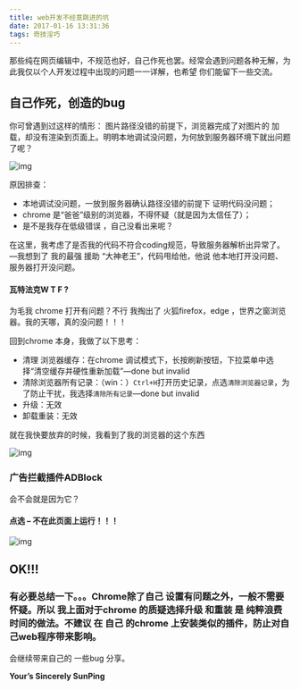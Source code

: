 ```yaml
---
title: web开发不经意跳进的坑
date: 2017-01-16 13:31:36
tags: 奇技淫巧
---
```


那些纯在网页编辑中，不规范也好，自己作死也罢。经常会遇到问题各种无解，为此我仅以个人开发过程中出现的问题一一详解，也希望 你们能留下一些交流。

<!--more-->

## 自己作死，创造的bug

你可曾遇到过这样的情形： 图片路径没错的前提下，浏览器完成了对图片的 加载，却没有渲染到页面上。明明本地调试没问题，为何放到服务器环境下就出问题了呢？

![img](http://7xjdah.com1.z0.glb.clouddn.com/pic2016080804.png)

原因排查：

- 本地调试没问题，一放到服务器确认路径没错的前提下 证明代码没问题；
- chrome 是“爸爸”级别的浏览器，不得怀疑（就是因为太信任了）；
- 是不是我存在低级错误 ，自己没看出来呢？

在这里，我考虑了是否我的代码不符合coding规范，导致服务器解析出异常了。—我想到了 我的最强 援助 “大神老王”，代码甩给他，他说 他本地打开没问题、服务器打开没问题。

#### 瓦特法克W T F ?

为毛我 chrome 打开有问题？不行 我掏出了 火狐firefox，edge ，世界之窗浏览器。我的天哪，真的没问题！！！

回到chrome 本身，我做了以下思考：

- 清理 浏览器缓存：在chrome 调试模式下，长按刷新按钮，下拉菜单中选择“清空缓存并硬性重新加载”—done but invalid
- 清除浏览器所有记录：（win：）`Ctrl+H`打开历史记录，点选`清除浏览器记录`，为了防止干扰，我选择`清除所有记录`—done but invalid
- 升级：无效
- 卸载重装：无效

就在我快要放弃的时候，我看到了我的浏览器的这个东西

![img](http://7xjdah.com1.z0.glb.clouddn.com/pic2016080805.png)

### 广告拦截插件ADBlock

会不会就是因为它？

#### 点选 – 不在此页面上运行！！！

![img](http://7xjdah.com1.z0.glb.clouddn.com/pic2016080806.png)

## OK!!!

### 有必要总结一下。。。Chrome除了自己 设置有问题之外，一般不需要怀疑。所以 我上面对于chrome 的质疑选择升级 和重装 是 纯粹浪费时间的做法。不建议 在 自己 的chrome 上安装类似的插件，防止对自己web程序带来影响。

会继续带来自己的 一些bug 分享。

**Your’s Sincerely SunPing**